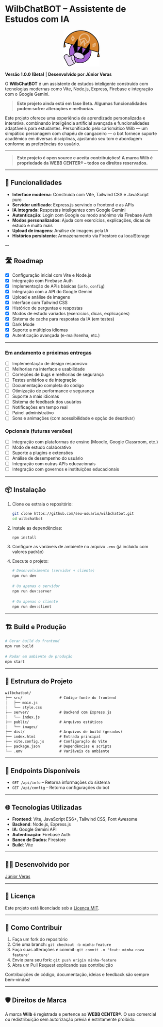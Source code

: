 # WilbChatBOT – Assistente de Estudos com IA

<p align="center">
    <img src="./public/images/WilbAvatar.png" alt="WilbChatBOT Logo" width="120" />
</p>

**Versão 1.0.0 (Beta)** | **Desenvolvido por Júnior Veras**

O **WilbChatBOT** é um assistente de estudos inteligente construído com tecnologias modernas como Vite, Node.js, Express, Firebase e integração com o Google Gemini.

> **Este projeto ainda está em fase Beta. Algumas funcionalidades podem sofrer alterações e melhorias.**

Este projeto oferece uma experiência de aprendizado personalizada e interativa, combinando inteligência artificial avançada e funcionalidades adaptáveis para estudantes. Personificado pelo carismático Wilb — um simpático personagem com chapéu de cangaceiro — o bot fornece suporte acadêmico em diversas disciplinas, ajustando seu tom e abordagem conforme as preferências do usuário.

---

> **Este projeto é open source e aceita contribuições!**
> **A marca Wilb é propriedade da WEBB CENTER® – todos os direitos reservados.**

---

## 🚀 Funcionalidades

* **Interface moderna**: Construída com Vite, Tailwind CSS e JavaScript puro
* **Servidor unificado**: Express.js servindo o frontend e as APIs
* **IA integrada**: Respostas inteligentes com Google Gemini
* **Autenticação**: Login com Google ou modo anônimo via Firebase Auth
* **Modos personalizados**: Ajuda com exercícios, explicações, dicas de estudo e muito mais
* **Upload de imagens**: Análise de imagens pela IA
* **Histórico persistente**: Armazenamento via Firestore ou localStorage

--

## 🛣️ Roadmap

* [x] Configuração inicial com Vite e Node.js
* [x] Integração com Firebase Auth
* [x] Implementação de APIs básicas (`info`, `config`)
* [x] Integração com a API do Google Gemini
* [x] Upload e análise de imagens
* [x] Interface com Tailwind CSS
* [x] Histórico de perguntas e respostas
* [x] Modos de estudo variados (exercícios, dicas, explicações)
* [x] Sistema de cache para respostas da IA (em testes)
* [x] Dark Mode
* [x] Suporte a múltiplos idiomas
* [X] Autenticação avançada (e-mail/senha, etc.)

---

### Em andamento e próximas entregas

* [ ] Implementação de design responsivo
* [ ] Melhorias na interface e usabilidade
* [ ] Correções de bugs e melhorias de segurança
* [ ] Testes unitários e de integração
* [ ] Documentação completa do código
* [ ] Otimização de performance e segurança
* [ ] Suporte a mais idiomas
* [ ] Sistema de feedback dos usuários
* [ ] Notificações em tempo real
* [ ] Painel administrativo
* [ ] Sons e animações (com acessibilidade e opção de desativar)

### Opcionais (futuras versões)

* [ ] Integração com plataformas de ensino (Moodle, Google Classroom, etc.)
* [ ] Modo de estudo colaborativo
* [ ] Suporte a plugins e extensões
* [ ] Análise de desempenho do usuário
* [ ] Integração com outras APIs educacionais
* [ ] Integração com governos e instituições educacionais

---

## 📦 Instalação

1. Clone ou extraia o repositório:

   ```bash
   git clone https://github.com/seu-usuario/wilbchatbot.git
   cd wilbchatbot
   ```

2. Instale as dependências:

   ```bash
   npm install
   ```

3. Configure as variáveis de ambiente no arquivo `.env` (já incluído com valores padrão)

4. Execute o projeto:

   ```bash
   # Desenvolvimento (servidor + cliente)
   npm run dev

   # Ou apenas o servidor
   npm run dev:server

   # Ou apenas o cliente
   npm run dev:client
   ```

---

## 🏗️ Build e Produção

```bash
# Gerar build do frontend
npm run build

# Rodar em ambiente de produção
npm start
```

---

## 📁 Estrutura do Projeto

```
wilbchatbot/
├── src/                 # Código-fonte do frontend
│   ├── main.js
│   └── style.css
├── server/              # Backend com Express.js
│   └── index.js
├── public/              # Arquivos estáticos
│   └── images/
├── dist/                # Arquivos de build (gerados)
├── index.html           # Entrada principal
├── vite.config.js       # Configuração do Vite
├── package.json         # Dependências e scripts
└── .env                 # Variáveis de ambiente
```

---

## 🔧 Endpoints Disponíveis

* `GET /api/info` – Retorna informações do sistema
* `GET /api/config` – Retorna configurações do bot

---

## 🌐 Tecnologias Utilizadas

* **Frontend**: Vite, JavaScript ES6+, Tailwind CSS, Font Awesome
* **Backend**: Node.js, Express.js
* **IA**: Google Gemini API
* **Autenticação**: Firebase Auth
* **Banco de Dados**: Firestore
* **Build**: Vite

---

## 👨‍💻 Desenvolvido por

[Júnior Veras](https://www.linkedin.com/in/juniorveras/)

---

## 📄 Licença

Este projeto está licenciado sob a [Licença MIT](LICENSE).

---

## 🤝 Como Contribuir

1. Faça um fork do repositório
2. Crie uma branch: `git checkout -b minha-feature`
3. Faça suas alterações e commit: `git commit -m 'feat: minha nova feature'`
4. Envie para seu fork: `git push origin minha-feature`
5. Abra um Pull Request explicando sua contribuição

Contribuições de código, documentação, ideias e feedback são sempre bem-vindos!

---

## 🛡️ Direitos de Marca

A marca **Wilb** é registrada e pertence ao **WEBB CENTER®**. O uso comercial ou redistribuição sem autorização prévia é estritamente proibido.